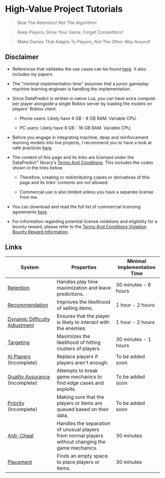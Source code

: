 # High-Value Project Tutorials

> Beat The Retention! Not The Algorithm! 

> Keep Players, Grow Your Game, Forget Competitors! 

> Make Games That Adapts To Players, Not The Other Way Around!

## Disclaimer

* References that validates the use cases can be found [here](HighValueProjectTutorials/References.md). It also includes my papers.

* The "minimal implementation time" assumes that a junior gameplay machine learning engineer is handling the implementation.

* Since DataPredict is written in native Lua, you can have extra compute per player alongside a single Roblox server by loading the models on players' Roblox client.

  * Phone users: Likely have 4 GB - 8 GB RAM. Variable CPU.
 
  * PC users: Likely have 8 GB - 16 GB RAM. Variable CPU.

* Before you engage in integrating machine, deep and reinforcement learning models into live projects, I recommend you to have a look at safe practices [here](HighValueProjectTutorials/SafePracticesForLiveProjects.md).

* The content of this page and its links are licensed under the DataPredict™ library's [Terms And Conditions](TermsAndConditions.md). This includes the codes shown in the links below.

  * Therefore, creating or redistributing copies or derivatives of this page and its links' contents are not allowed.

  * Commercial use is also limited unless you have a separate license from me.
  
* You can download and read the full list of commercial licensing agreements [here](https://github.com/AqwamCreates/DataPredict/blob/main/docs/DataPredictLibrariesLicensingAgreements.md).

* For information regarding potential license violations and eligibility for a bounty reward, please refer to the [Terms And Conditions Violation Bounty Reward Information](TermsAndConditionsViolationBountyRewardInformation.md).

## Links

| System                                                                                           | Properties                                                                                         | Minimal Implementation Time |
|--------------------------------------------------------------------------------------------------|----------------------------------------------------------------------------------------------------|-----------------------------|
| [Retention](HighValueProjectTutorials/RetentionSystems.md)                                       | Handles play time maximization and leave predictions.                                              | 30 minutes - 6 hours        |
| [Recommendation](HighValueProjectTutorials/RecommendationSystems.md)                             | Improves the likelihood of selling items.                                                          | 1 hour - 2 hours            |
| [Dynamic Difficulty Adjustment](HighValueProjectTutorials/DynamicDifficultyAdjustmentSystems.md) | Ensures that the player is likely to interact with the enemies.                                    | 1 hour - 2 hours            |
| [Targeting](HighValueProjectTutorials/TargetingSystems.md)                                       | Maximizes the likelihood of hitting clusters of players.                                           | 30 minutes - 1 hours        |
| [AI Players](HighValueProjectTutorials/AIPlayers.md) (Incomplete)                                | Replace players if players aren't enough.                                                          | To be added soon            |
| [Quality Assurance](HighValueProjectTutorials/QualityAssurance.md) (Incomplete)                  | Attempts to break game mechanics to find edge cases and exploits.                                  | To be added soon            |
| [Priority](HighValueProjectTutorials/PrioritySystems.md) (Incomplete)                            | Making sure that the players or items are queued based on their data.                              | To be added soon            |
| [Anti-Cheat](HighValueProjectTutorials/AntiCheatSystems.md)                                      | Handles the separation of unusual players from normal players without changing the game mechanics. | 30 minutes                  |
| [Placement](HighValueProjectTutorials/PlacementSystems.md)                                       | Finds an empty space to place players or items.                                                    | 30 minutes                  |
